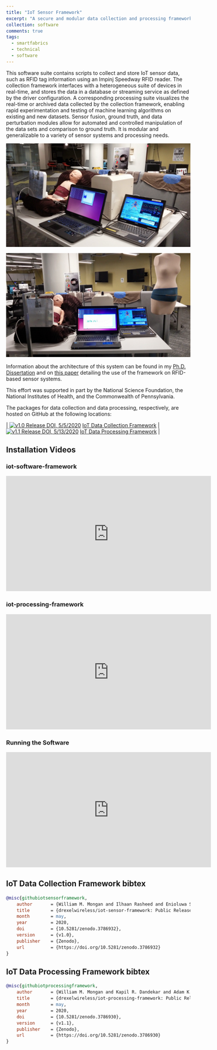 ```yaml
---
title: "IoT Sensor Framework"
excerpt: "A secure and modular data collection and processing framework for heterogeneous Internet-of-Things (IoT) sensor networks."
collection: software
comments: true
tags:
  - smartfabrics
  - technical
  - software  
---
```


This software suite contains scripts to collect and store IoT sensor data, such as RFID tag information using an Impinj Speedway RFID reader.  The collection framework interfaces with a heterogeneous suite of devices in real-time, and stores the data in a database or streaming service as defined by the driver configuration.  A corresponding processing suite visualizes the real-time or archived data collected by the collection framework, enabling rapid experimentation and testing of machine learning algorithms on existing and new datasets.  Sensor fusion, ground truth, and data perturbation modules allow for automated and controlled manipulation of the data sets and comparison to ground truth.  It is modular and generalizable to a variety of sensor systems and processing needs.  

![IoT Framework Software Driving an Impinj R420 Interrogator to Visualize Respiratory Patterns on a SimBaby Mannequin Wearing the Passive Bellyband Smart Garment Device](/files/media/software-iotframework/simbaby.jpg "IoT Framework Software Driving an Impinj R420 Interrogator to Visualize Respiratory Patterns on a SimBaby Mannequin Wearing the Passive Bellyband Smart Garment Device")

![IoT Framework Software Driving an Impinj R420 Interrogator to Visualize Respiratory Patterns on a SimBaby Mannequin Wearing the Passive Bellyband Smart Garment Device, with a Pregnant Mannequin Wearing the Bellyband](/files/media/software-iotframework/simbabyandpregnancy.jpg "IoT Framework Software Driving an Impinj R420 Interrogator to Visualize Respiratory Patterns on a SimBaby Mannequin, with a Pregnant Mannequin Wearing the Bellyband")

Information about the architecture of this system can be found in my [Ph.D. Dissertation](/publication/dissertation) and on [this paper](/publication/iotdi2017) detailing the use of the framework on RFID-based sensor systems.

This effort was supported in part by the National Science Foundation, the National Institutes of Health, and the Commonwealth of Pennsylvania.

The packages for data collection and data processing, respectively, are hosted on GitHub at the following locations:

| [![v1.0 Release DOI, 5/5/2020](https://zenodo.org/badge/DOI/10.5281/zenodo.3786932.svg)](https://doi.org/10.5281/zenodo.3786932) [IoT Data Collection Framework](https://github.com/drexelwireless/iot-sensor-framework) | 
[![v1.1 Release DOI, 5/13/2020](https://zenodo.org/badge/DOI/10.5281/zenodo.3786930.svg)](https://doi.org/10.5281/zenodo.3786930) [IoT Data Processing Framework](https://github.com/drexelwireless/iot-processing-framework) |

## Installation Videos

### iot-software-framework
<iframe width="560" height="315" src="https://www.youtube.com/embed/NOFdUsx6Fuk" frameborder="0" allow="accelerometer; encrypted-media; gyroscope; picture-in-picture" allowfullscreen>
</iframe>

### iot-processing-framework
<iframe width="560" height="315" src="https://www.youtube.com/embed/KdaFo_KRPlE" frameborder="0" allow="accelerometer; encrypted-media; gyroscope; picture-in-picture" allowfullscreen>
</iframe>

### Running the Software
<iframe width="560" height="315" src="https://www.youtube.com/embed/wwc1o67mbcw" frameborder="0" allow="accelerometer; encrypted-media; gyroscope; picture-in-picture" allowfullscreen>
</iframe>

## IoT Data Collection Framework bibtex
```bibtex
@misc{githubiotsensorframework,
    author       = {William M. Mongan and Ilhaan Rasheed and Enioluwa Segun and Henry Dang and Victor S. Cushman and Charlie R. Chiccarine and Kapil R. Dandekar and Adam K. Fontecchio},
    title        = {drexelwireless/iot-sensor-framework: Public Release 1.0},
    month        = may,
    year         = 2020,
    doi          = {10.5281/zenodo.3786932},
    version      = {v1.0},
    publisher    = {Zenodo},
    url          = {https://doi.org/10.5281/zenodo.3786932}
}
```

## IoT Data Processing Framework bibtex
```bibtex
@misc{githubiotprocessingframework,
    author       = {William M. Mongan and Kapil R. Dandekar and Adam K. Fontecchio},
    title        = {drexelwireless/iot-processing-framework: Public Release 1.1},
    month        = may,
    year         = 2020,
    doi          = {10.5281/zenodo.3786930},
    version      = {v1.1},
    publisher    = {Zenodo},
    url          = {https://doi.org/10.5281/zenodo.3786930}
}
```
